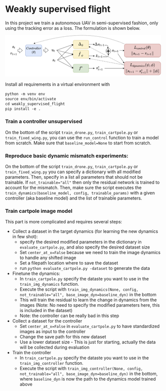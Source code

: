 # Weakly supervised flight

In this project we train a autonomous UAV in semi-supervised fashion, only using the tracking error as a loss. The formulation is shown below.

![Learning paradigm](assets/paradigm.png)

Install all requirements in a virtual environment with 

```
python -m venv env
source env/bin/activate
cd weakly_supervised_flight
pip install -e .
```

### Train a controller unsupervised

On the bottom of the script `train_drone.py`, `train_cartpole.py` or `train_fixed_wing.py`, you can use the `run_control` function to train a model from scratch. Make sure that `baseline_model=None` to start from scratch.

### Reproduce basic dynamic mismatch experiments:

On the bottom of the script `train_drone.py`, `train_cartpole.py` or `train_fixed_wing.py` you can specify a dictionary with all modified parameters. Then, specify in a list all parameters that should not be trainable. If `not_trainable="all"` then only the residual network is trained to account for the mismatch. 
Then, make sure the script executes the `train_dynamics(baseline_model, config, trainable_params)` with a given controller (aka baseline model) and the list of trainable parameters.


### Train cartpole image model

This part is more complicated and requires several steps:
* Collect a dataset in the target dynamics (for learning the new dynamics in few shot):
    * specify the desired modified parameters in the dictionary in `evaluate_cartpole.py`, and also specify the desired dataset size
    * Set `center_at_x=False` because we need to train the image dynamics to handle any shifted image
    * Set a filepath location where to save the dataset
    * run `python evaluate_cartpole.py -dataset` to generate the data
* Finetune the dynamics:
    * In `train_cartpole.py` specify the dataste you want to use in the `train_img_dynamics` function.
    * Execute the script with `train_img_dynamics(None, config, not_trainable="all", base_image_dyn=baseline_dyn)` in the bottom
    * This will train the residual to learn the change in dynamics from the images (Note: No need to specify the modified parameters here, this is included in the dataset)
    * Note: the controller can be really bad in this step
* Collect a dataset for the controller
    * Set `center_at_x=False` in `evaluate_cartpole.py` to have standardized images as input to the controller
    * Change the save path for this new dataset
    * Use a lower dataset size - This is just for starting, actually the data will be collected during evaluation
* Train the controller
    * In `train_cartpole.py` specify the dataste you want to use in the `train_img_controller` function.
    * Execute the script with `train_img_controller(None, config, not_trainable="all", base_image_dyn=baseline_dyn)` in the bottom, where `baseline_dyn` is now the path to the dynamics model trained above

